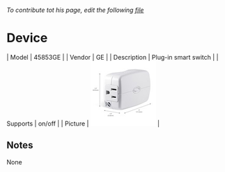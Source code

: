 
*To contribute tot his page, edit the following
[file](https://github.com/Koenkk/zigbee2mqtt.io/blob/master/docgen/device_page_notes.js)*

# Device

| Model | 45853GE  |
| Vendor  | GE  |
| Description | Plug-in smart switch |
| Supports | on/off |
| Picture | ![../images/devices/45853GE.jpg](../images/devices/45853GE.jpg) |

## Notes

None
